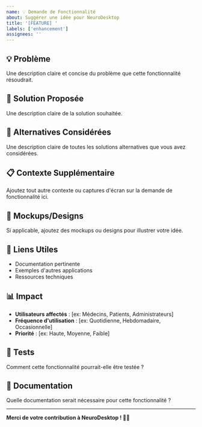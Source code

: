 ```yaml
---
name: 💡 Demande de Fonctionnalité
about: Suggérer une idée pour NeuroDesktop
title: '[FEATURE] '
labels: ['enhancement']
assignees: ''
---
```


## 💡 Problème

Une description claire et concise du problème que cette fonctionnalité résoudrait.

## 🎯 Solution Proposée

Une description claire de la solution souhaitée.

## 🔄 Alternatives Considérées

Une description claire de toutes les solutions alternatives que vous avez considérées.

## 📋 Contexte Supplémentaire

Ajoutez tout autre contexte ou captures d'écran sur la demande de fonctionnalité ici.

## 🎨 Mockups/Designs

Si applicable, ajoutez des mockups ou designs pour illustrer votre idée.

## 🔗 Liens Utiles

- Documentation pertinente
- Exemples d'autres applications
- Ressources techniques

## 📊 Impact

- **Utilisateurs affectés** : [ex: Médecins, Patients, Administrateurs]
- **Fréquence d'utilisation** : [ex: Quotidienne, Hebdomadaire, Occasionnelle]
- **Priorité** : [ex: Haute, Moyenne, Faible]

## 🧪 Tests

Comment cette fonctionnalité pourrait-elle être testée ?

## 📝 Documentation

Quelle documentation serait nécessaire pour cette fonctionnalité ?

---

**Merci de votre contribution à NeuroDesktop ! 🏥✨** 